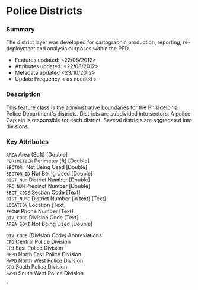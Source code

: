 # Police Districts

### Summary
The district layer was developed for cartographic production, reporting, re-deployment and analysis purposes within the PPD.  
- Features updated: <22/08/2012>  
- Attributes updated: <22/08/2012>  
- Metadata updated <23/10/2012>  
- Update Frequency < as needed >

### Description
This feature class is the administrative boundaries for the Philadelphia Police Department's districts. Districts are subdivided into sectors. A police Captain is responsible for each district. Several districts are aggregated into divisions.

### Key Attributes
`AREA` Area (Sqft) [Double]  
`PERIMETIER` Perimeter (ft) [Double]  
`SECTOR_` Not Being Used [Double]  
`SECTOR_ID`  Not Being Used [Double]  
`DIST_NUM` District Number [Double]  
`PRC_NUM` Precinct Number [Double]  
`SECT_CODE` Section Code [Text]  
`DIST_NUMC` District Number (in text) [Text]  
`LOCATION` Location [Text]  
`PHONE` Phone Number [Text]  
`DIV_CODE` Division Code [Text]  
`AREA_SQMI` Not Being Used [Double]    
  
  
`DIV_CODE` (Division Code) Abbreviations  
`CPD` Central Police Division  
`EPD` East Police Division  
`NEPD` North East Police Division  
`NWPD` North West Police Division  
`SPD` South Police Division  
`SWPD` South West Police Division  
 

 
'

